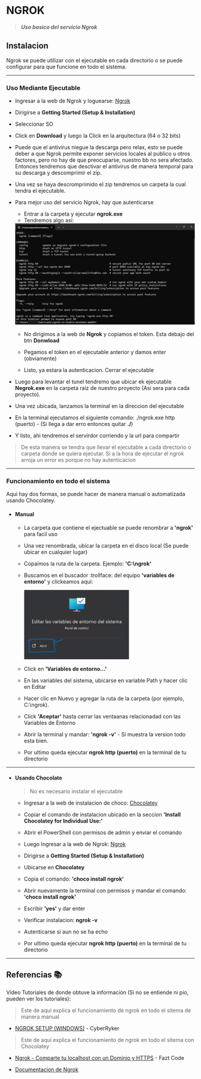# NGROK
> ***Uso basico del servicio Ngrok***

## Instalacion
Ngrok se puede utilizar con el ejecutable en cada directorio o se puede configurar para que funcione en todo el sistema. 

---

### Uso Mediante Ejecutable
* Ingresar a la web de Ngrok y loguearse: [Ngrok](https://ngrok.com/)

* Dirigirse a **Getting Started (Setup  & Installation)**

* Seleccionar SO

* Click en **Download** y luego la Click en la arquitectura (64 o 32 bits)

* Puede que el antivirus niegue la descarga pero relax, esto se puede deber a que Ngrok permite exponer servicios locales al publico u otros factores, pero no hay de que preocuparse, nuestro bb no sera afectado. Entonces tendremos que desctivar el antivirus de manera temporal para su descarga y descomprimir el zip.

* Una vez se haya descromprimido el zip tendremos un carpeta la cual tendra el ejecutable.

* Para mejor uso del servicio Ngrok, hay que autenticarse 
    * Entrar a la carpeta y ejecutar **ngrok.exe**
    * Tendremos algo asi:

    <img src="img/Ejectuable.png" alt="" width="500px">

    * No dirigimos a la web de **Ngrok** y copiamos el token. Esta debajo del btn **Donwload**

    * Pegamos el token en el ejecutable anterior y damos enter (obviamente)

    * Listo, ya estara la autenticacion. Cerrar el ejecutable 

* Luego para levantar el tunel tendremo que ubicar ek ejecutable **Negrok.exe** en la carpeta raiz de nuestro proyecto (Asi sera para cada proyecto).

* Una vez ubicada, lanzamos la terminal en la direccion del ejecutable

* En la terminal ejecutamos el siguiente comando: ./ngrok.exe http (puerto) - (Si llega a dar erro entonces quitar **./**)

* Y listo, ahi tendremos el servirdor corriendo y la url para compartir

> De esta manera se tendra que llevar el ejecutable a cada directorio o carpeta donde se quiera ejecutar. Si a la hora de ejecutar el ngrok arroja un error es porque no hay autenticacion 

---

### Funcionamiento en todo el sistema
Aqui hay dos formas, se puede hacer de manera manual o automatizada usando Chocolatey.

* #### Manual  
    * La carpeta que contiene el ejectuable se puede renombrar a **'ngrok'** para facil uso

    * Una vez renombrada, ubicar la carpeta en el disco local (Se puede ubicar en cualquier lugar)

    * Copaimos la ruta de la carpeta. Ejemplo: **'C:\ngrok'**

    * Buscamos en el buscador :trollface: del equipo **'variables de entorno'** y clickeamos aqui:

        <img src="img/VAR E.png" alt="" width="280px">

    * Click en **'Variables de entorno...'**

    * En las variables del sistema, ubicarse en variable Path y hacer clic en Editar

    * Hacer clic en Nuevo y agregar la ruta de la carpeta (por ejemplo, C:\ngrok).

    * Click **'Aceptar'** hasta cerrar las ventaanas relacionadad con las Variables de Entorno

    * Abrir la terminal y mandar: **'ngrok -v'** - Si muestra la version todo esta bien.

    * Por ultimo queda ejecutar **ngrok http (puerto)** en la terminal de tu directorio

---

* #### Usando Chocolate
    > No es necesario instalar el ejecutable

    * Ingresar a la web de instalacion de choco: [Chocolatey](https://chocolatey.org/install)

    * Copiar el comando de instalacion ubicado en la seccion **'Install Chocolatey for Individual Use:'**

    * Abrir el PowerShell con permisos de admin y enviar el comando

    * Luego Ingresar a la web de Ngrok: [Ngrok](https://ngrok.com/)

    * Dirigirse a **Getting Started (Setup  & Installation)**

    * Ubicarse en **Chocolatey**

    * Copia el comando: **'choco install ngrok'**

    * Abrir nuevamente la terminal con permisos y mandar el comando: **'choco install ngrok'**

    * Escribir **'yes'** y dar enter

    * Verificar instalacion: **ngrok -v**

    * Autenticarse si aun no se ha echo

    * Por ultimo queda ejecutar **ngrok http (puerto)** en la terminal de tu directorio

---

<h2 id="referencias">Referencias 📚</h2>

Video Tutoriales de donde obtuve la información (Si no se entiende ni pio, pueden ver los tutoriales):

> Este de aqui explica el funcionamiento de ngrok en todo el sitema de manera manual
* [NGROK SETUP (WINDOWS)](https://youtu.be/XhRmn9Y8Agk?list=PLNfAFIq5pE5WbX4GT2AuCPflNuW6KkU3j "Tutorial") - CyberRyker

> Este de aqui explica el funcionamiento de ngrok en todo el sitema con Chocolatey
* [Ngrok - Comparte tu localhost con un Dominio y HTTPS](https://youtu.be/iAgJ6eCgUIA?list=PLNfAFIq5pE5WbX4GT2AuCPflNuW6KkU3j) - Fazt Code

* [Documentacion de Ngrok](https://ngrok.com/docs/)

